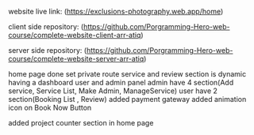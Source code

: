 website live link: (https://exclusions-photography.web.app/home)

client side repository: (https://github.com/Porgramming-Hero-web-course/complete-website-client-arr-atiq)

server side repository: (https://github.com/Porgramming-Hero-web-course/complete-website-server-arr-atiq)

home page done
set private route
service and review section is dynamic
having a dashboard
user and admin panel
admin have 4 section(Add service, Service List, Make Admin, ManageService)
user have 2 section(Booking List , Review)
added payment gateway
added animation icon on Book Now Button

added project counter section in home page